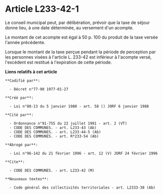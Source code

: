 # Article L233-42-1

Le conseil municipal peut, par délibération, prévoir que la taxe de séjour donne lieu, à une date déterminée, au versement
d'un acompte.

Le montant de cet acompte est égal à 50 p. 100 du produit de la taxe versée l'année précédente.

Lorsque le montant de la taxe perçue pendant la période de perception par les personnes visées à l'article L. 233-42 est
inférieur à l'acompte versé, l'excédent est restitué à l'expiration de cette période.

**Liens relatifs à cet article**

	**Codifié par**:

	  - Décret n°77-90 1977-01-27

	**Créé par**:

	  - Loi n°88-13 du 5 janvier 1988 - art. 58 () JORF 6 janvier 1988

	**Cité par**:

	  - Ordonnance n°91-755 du 22 juillet 1991 - art. 2 (VT)
	  - CODE DES COMMUNES. - art. L233-43 (Ab)
	  - CODE DES COMMUNES. - art. L233-44-5 (Ab)
	  - CODE DES COMMUNES. - art. R*233-54 (Ab)

	**Abrogé par**:

	  - Loi n°96-142 du 21 février 1996 - art. 12 (V) JORF 24 février 1996

	**Cite**:

	  - CODE DES COMMUNES. - art. L233-42 (M)

	**Nouveaux textes**:

	  - Code général des collectivités territoriales - art. L2333-38 (Ab)
